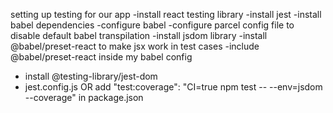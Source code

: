 setting up testing for our app
-install react testing library
-install jest
-install babel dependencies
-configure babel
-configure parcel config file to disable default babel transpilation
-install jsdom library
-install @babel/preset-react to make jsx work in test cases
-include @babel/preset-react inside my babel config
- install @testing-library/jest-dom
- jest.config.js OR add "test:coverage": "CI=true npm test -- --env=jsdom --coverage" in package.json